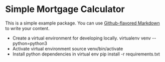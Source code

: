 # Simple Mortgage Calculator

This is a simple example package. You can use
[Github-flavored Markdown](https://guides.github.com/features/mastering-markdown/)
to write your content.

- Create a virtual environment for developing locally. virtualenv venv --python=python3
- Activate virtual environment source venv/bin/activate
- Install python dependencies in virtual env pip install -r requirements.txt
